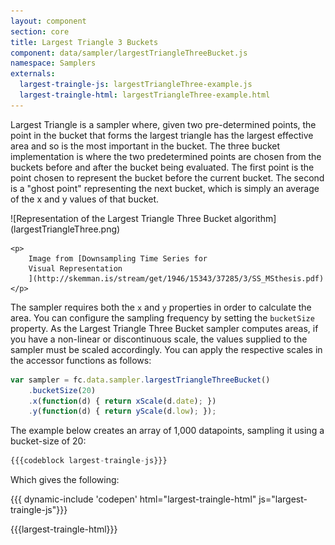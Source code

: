 ```yaml
---
layout: component
section: core
title: Largest Triangle 3 Buckets
component: data/sampler/largestTriangleThreeBucket.js
namespace: Samplers
externals:
  largest-traingle-js: largestTriangleThree-example.js
  largest-traingle-html: largestTriangleThree-example.html
---
```


Largest Triangle is a sampler where, given two pre-determined points, the point in the bucket that forms the largest triangle has the largest effective area and so is the most important in the bucket. The three bucket implementation is where the two predetermined points are chosen from the buckets before and after the bucket being evaluated. The first point is the point chosen to represent the bucket before the current bucket. The second is a "ghost point" representing the next bucket, which is simply an average of the x and y values of that bucket.

<div class="text-center">
    ![Representation of the Largest Triangle Three Bucket algorithm](largestTriangleThree.png)

    <p>
        Image from [Downsampling Time Series for
        Visual Representation
        ](http://skemman.is/stream/get/1946/15343/37285/3/SS_MSthesis.pdf)
    </p>
</div>

The sampler requires both the `x` and `y` properties in order to calculate the area. You can configure the sampling frequency by setting the `bucketSize` property. As the Largest Triangle Three Bucket sampler computes areas, if you have a non-linear or discontinuous scale, the values supplied to the sampler must be scaled accordingly. You can apply the respective scales in the accessor functions as follows:

```js
var sampler = fc.data.sampler.largestTriangleThreeBucket()
    .bucketSize(20)
    .x(function(d) { return xScale(d.date); })
    .y(function(d) { return yScale(d.low); });
```

The example below creates an array of 1,000 datapoints, sampling it using a bucket-size of 20:


```js
{{{codeblock largest-traingle-js}}}
```

Which gives the following:

{{{ dynamic-include 'codepen' html="largest-traingle-html" js="largest-traingle-js"}}}

{{{largest-traingle-html}}}
<script type="text/javascript">
{{{largest-traingle-js}}}
</script>
